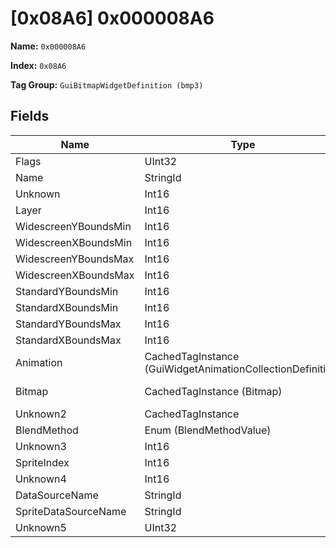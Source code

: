 # [0x08A6] 0x000008A6

**Name:** ```0x000008A6```

**Index:** ```0x08A6```

**Tag Group:** ```GuiBitmapWidgetDefinition (bmp3)```

## Fields

Name	| Type	| Value
---	|---	|---	|
Flags	|UInt32	|8
Name	|StringId	|
Unknown	|Int16	|0
Layer	|Int16	|50
WidescreenYBoundsMin	|Int16	|4
WidescreenXBoundsMin	|Int16	|411
WidescreenYBoundsMax	|Int16	|16
WidescreenXBoundsMax	|Int16	|435
StandardYBoundsMin	|Int16	|0
StandardXBoundsMin	|Int16	|0
StandardYBoundsMax	|Int16	|0
StandardXBoundsMax	|Int16	|0
Animation	|CachedTagInstance (GuiWidgetAnimationCollectionDefinition)	|[[0x086A] 0x0000086A](../GuiWidgetAnimationCollectionDefinition/086A.md)
Bitmap	|CachedTagInstance (Bitmap)	|[[0x086B] 0x0000086B](../Bitmap/086B.md)
Unknown2	|CachedTagInstance	|null
BlendMethod	|Enum (BlendMethodValue)	|null
Unknown3	|Int16	|0
SpriteIndex	|Int16	|0
Unknown4	|Int16	|0
DataSourceName	|StringId	|
SpriteDataSourceName	|StringId	|
Unknown5	|UInt32	|0


